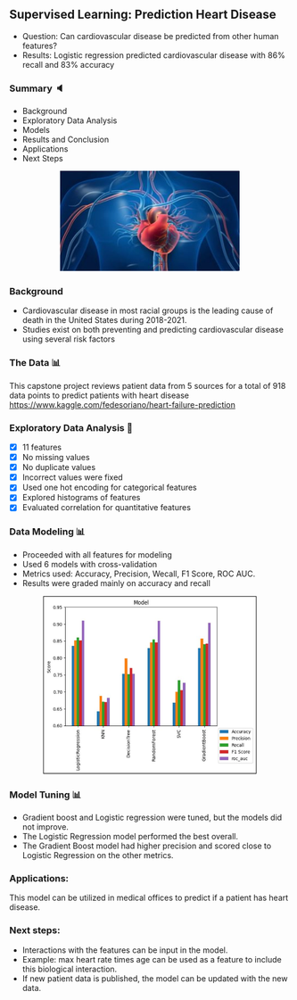 ## Supervised Learning: Prediction Heart Disease
* Question: Can cardiovascular disease be predicted from other human features?
* Results: Logistic regression predicted cardiovascular disease with 86% recall and 83% accuracy

### Summary :speaker:
* Background
* Exploratory Data Analysis
* Models
* Results and Conclusion
* Applications
* Next Steps

<div align="center">
  <a href="https://github.com/jedh2/t-test">
    <img src="images/heart.jpg" alt="Logo" width="322" height="180">
  </a>
</div>

### Background 
* Cardiovascular disease in most racial groups is the leading cause of death in the United States during 2018-2021.
* Studies exist on both preventing and predicting cardiovascular disease using several risk factors

### The Data :bar_chart:
This capstone project reviews patient data from 5 sources for a total of 918 data points to predict patients with heart disease
https://www.kaggle.com/fedesoriano/heart-failure-prediction

### Exploratory Data Analysis :paperclip: 
- [x] 11 features
- [x] No missing values
- [x] No duplicate values
- [x] Incorrect values were fixed
- [x] Used one hot encoding for categorical features
- [x] Explored histograms of features
- [x] Evaluated correlation for quantitative features 

### Data Modeling :bar_chart:
* Proceeded with all features for modeling
* Used 6 models with cross-validation 
* Metrics used: Accuracy, Precision, Wecall, F1 Score, ROC AUC. 
* Results were graded mainly on accuracy and recall

<div align="center">
  <a href="https://github.com/jedh2/t-test">
    <img src="images/results.jpg" alt="Logo" width="384" height="320">
  </a>
</div>

### Model Tuning :bar_chart:
* Gradient boost and Logistic regression were tuned, but the models did not improve.
* The Logistic Regression model performed the best overall. 
* The Gradient Boost model had higher precision and scored close to Logistic Regression on the other metrics.

### Applications:
This model can be utilized in medical offices to predict if a patient has heart disease. 

### Next steps:
* Interactions with the features can be input in the model. 
* Example: max heart rate times age can be used as a feature to include this biological interaction.
* If new patient data is published, the model can be updated with the new data. 




 


















